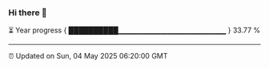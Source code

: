 ### Hi there 👋

⏳ Year progress { ██████████▁▁▁▁▁▁▁▁▁▁▁▁▁▁▁▁▁▁▁▁ } 33.77 %

---

⏰ Updated on Sun, 04 May 2025 06:20:00 GMT
